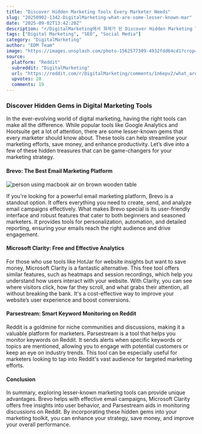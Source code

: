 ```yaml
---
title: "Discover Hidden Marketing Tools Every Marketer Needs"
slug: "20250902-1342-DigitalMarketing-what-are-some-lesser-known-mar"
date: "2025-09-02T13:42:20Z"
description: "r/DigitalMarketing에서 화제가 된 Discover Hidden Marketing Tools Every Marketer Needs에 대한 깊이 있는 분석과 인사이트"
tags: ["Digital Marketing", "SEO", "Social Media"]
category: "DigitalMarketing"
author: "EDM Team"
image: "https://images.unsplash.com/photo-1562577309-4932fdd64cd1?crop=entropy&cs=tinysrgb&fit=max&fm=jpg&ixid=M3w3OTU0NDF8MHwxfHNlYXJjaHw1fHxkaWdpdGFsJTIwbWFya2V0aW5nfGVufDF8MHx8fDE3NTY4MjA1Mjh8MA&ixlib=rb-4.1.0&q=80&w=1080"
source:
  platform: "Reddit"
  subreddit: "DigitalMarketing"
  url: "https://reddit.com/r/DigitalMarketing/comments/1n6epv2/what_are_some_lesser_known_marketing_tools_that/"
  upvotes: 28
  comments: 19
---
```


### Discover Hidden Gems in Digital Marketing Tools

In the ever-evolving world of digital marketing, having the right tools can make all the difference. While popular tools like Google Analytics and Hootsuite get a lot of attention, there are some lesser-known gems that every marketer should know about. These tools can help streamline your marketing efforts, save money, and enhance productivity. Let’s dive into a few of these hidden treasures that can be game-changers for your marketing strategy.

#### Brevo: The Best Email Marketing Platform

![person using macbook air on brown wooden table](https://images.unsplash.com/photo-1600469984476-c713650f1b1b?crop=entropy&cs=tinysrgb&fit=max&fm=jpg&ixid=M3w3OTU0NDF8MHwxfHNlYXJjaHwxMHx8c2VvfGVufDF8MHx8fDE3NTY4MjA1Mjh8MA&ixlib=rb-4.1.0&q=80&w=1080)

If you're looking for a powerful email marketing platform, Brevo is a standout option. It offers everything you need to create, send, and analyze email campaigns effectively. What makes Brevo special is its user-friendly interface and robust features that cater to both beginners and seasoned marketers. It provides tools for personalization, automation, and detailed reporting, ensuring your emails reach the right audience and drive engagement.

#### Microsoft Clarity: Free and Effective Analytics

For those who use tools like HotJar for website insights but want to save money, Microsoft Clarity is a fantastic alternative. This free tool offers similar features, such as heatmaps and session recordings, which help you understand how users interact with your website. With Clarity, you can see where visitors click, how far they scroll, and what grabs their attention, all without breaking the bank. It's a cost-effective way to improve your website’s user experience and boost conversions.

#### Parsestream: Smart Keyword Monitoring on Reddit

Reddit is a goldmine for niche communities and discussions, making it a valuable platform for marketers. Parsestream is a tool that helps you monitor keywords on Reddit. It sends alerts when specific keywords or topics are mentioned, allowing you to engage with potential customers or keep an eye on industry trends. This tool can be especially useful for marketers looking to tap into Reddit's vast audience for targeted marketing efforts.

#### Conclusion

In summary, exploring lesser-known marketing tools can provide unique advantages. Brevo helps with effective email campaigns, Microsoft Clarity offers free insights into user behavior, and Parsestream aids in monitoring discussions on Reddit. By incorporating these hidden gems into your marketing toolkit, you can enhance your strategy, save money, and improve your overall performance.
